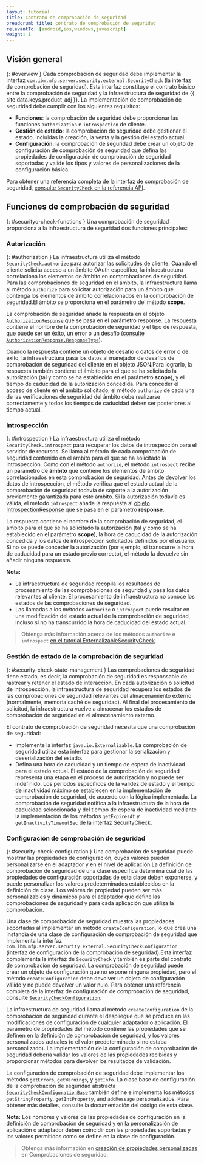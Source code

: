 ```yaml
---
layout: tutorial
title: Contrato de comprobación de seguridad
breadcrumb_title: contrato de comprobación de seguridad
relevantTo: [android,ios,windows,javascript]
weight: 1
---
```

<!-- NLS_CHARSET=UTF-8 -->
## Visión general
{: #overview }
Cada comprobación de seguridad debe implementar la interfaz `com.ibm.mfp.server.security.external.SecurityCheck` (la interfaz de comprobación de seguridad). Esta interfaz constituye el contrato básico entre la comprobación de seguridad y la infraestructura de seguridad de {{ site.data.keys.product_adj }}. La implementación de comprobación de seguridad debe cumplir con los siguientes requisitos: 

* **Funciones**: la comprobación de seguridad debe proporcionar las funciones `authorization` e `introspection` de cliente.
* **Gestión de estado**: la comprobación de seguridad debe gestionar el estado, incluidas la creación, la venta y la gestión del estado actual. 
* **Configuración**: la comprobación de seguridad debe crear un objeto de configuración de comprobación de seguridad que defina las propiedades de configuración de comprobación de seguridad soportadas y valide los tipos y valores de personalizaciones de la configuración básica.

Para obtener una referencia completa de la interfaz de comprobación de seguridad, [ consulte `SecurityCheck` en la referencia API](../../../api/server-side-api/java/).

## Funciones de comprobación de seguridad
{: #securityc-check-functions }
Una comprobación de seguridad proporciona a la infraestructura de seguridad dos funciones principales:

### Autorización
{: #authorization }
La infraestructura utiliza el método `SecurityCheck.authorize` para autorizar las solicitudes de cliente. Cuando el cliente solicita acceso a un ámbito OAuth específico, la infraestructura correlaciona los elementos de ámbito en comprobaciones de seguridad. Para las comprobaciones de seguridad en el ámbito, la infraestructura llama al método `authorize` para solicitar autorización para un ámbito que contenga los elementos de ámbito correlacionados en la comprobación de seguridad.El ámbito se proporciona en el parámetro del método **scope**.

La comprobación de seguridad añade la respuesta en el objeto [`AuthorizationResponse` ](../../../api/server-side-api/java/) que se pasa en el parámetro response. La respuesta contiene el nombre de la comprobación de seguridad y el tipo de respuesta, que puede ser un éxito, un error o un desafío ([consulte `AuthorizationResponse.ResponseType`](../../../api/server-side-api/java/)).

Cuando la respuesta contiene un objeto de desafío o datos de error o de éxito, la infraestructura pasa los datos al manejador de desafíos de comprobación de seguridad del cliente en el objeto JSON.Para lograrlo, la respuesta también contiene el ámbito para el que se ha solicitado la autorización (tal y como se ha establecido en el parámetro **scope**), y el tiempo de caducidad de la autorización concedida. Para conceder el acceso de cliente en el ámbito solicitado, el método `authorize` de cada una de las verificaciones de seguridad del ámbito debe realizarse correctamente y todos los tiempos de caducidad deben ser posteriores al tiempo actual.

### Introspección
{: #introspection }
La infraestructura utiliza el método `SecurityCheck.introspect` para recuperar los datos de introspección para el servidor de recursos. Se llama al método de cada comprobación de seguridad contenido en el ámbito para el que se ha solicitado la introspección. Como con el método `authorize`, el método `introspect` recibe un parámetro de **ámbito** que contiene los elementos de ámbito correlacionados en esta comprobación de seguridad. Antes de devolver los datos de introspección, el método verifica que el estado actual de la comprobación de seguridad todavía de soporte a la autorización previamente garantizada para este ámbito. Si la autorización todavía es válida, el método `introspect` añade la respuesta al [objeto IntrospectionResponse](../../../api/server-side-api/java/) que se pasa en el parámetro **response**.

La respuesta contiene el nombre de la comprobación de seguridad, el ámbito para el que se ha solicitado la autorización (tal y como se ha establecido en el parámetro **scope**), la hora de caducidad de la autorización concedida y los datos de introspección solicitados definidos por el usuario. Si no se puede conceder la autorización (por ejemplo, si transcurre la hora de caducidad para un estado previo correcto), el método la devuelve sin añadir ninguna respuesta. 

**Nota:**

* La infraestructura de seguridad recopila los resultados de procesamiento de las comprobaciones de seguridad y pasa los datos relevantes al cliente. El procesamiento de infraestructura no conoce los estados de las comprobaciones de seguridad. 
* Las llamadas a los métodos `authorize` o `introspect` puede resultar en una modificación del estado actual de la comprobación de seguridad, incluso si no ha transcurrido la hora de caducidad del estado actual.

> Obtenga más información acerca de los métodos `authorize` e `introspect` [en el tutorial ExternalizableSecurityCheck](../../externalizable-security-check).

### Gestión de estado de la comprobación de seguridad 
{: #security-check-state-management }
Las comprobaciones de seguridad tiene estado, es decir, la comprobación de seguridad es responsable de rastrear y retener el estado de interacción. En cada autorización o solicitud de introspección, la infraestructura de seguridad recupera los estados de las comprobaciones de seguridad relevantes del almacenamiento externo (normalmente, memoria caché de seguridad). Al final del procesamiento de solicitud, la infraestructura vuelve a almacenar los estados de comprobación de seguridad en el almacenamiento externo. 

El contrato de comprobación de seguridad necesita que una comprobación de seguridad: 

* Implemente la interfaz `java.io.Externalizable`. La comprobación de seguridad utiliza esta interfaz para gestionar la serialización y deserialización del estado.
* Defina una hora de caducidad y un tiempo de espera de inactividad para el estado actual. El estado de la comprobación de seguridad representa una etapa en el proceso de autorización y no puede ser indefinido. Los períodos específicos de la validez de estado y el tiempo de inactividad máximo se establecen en la implementación de comprobación de seguridad, de acuerdo con la lógica implementada. La comprobación de seguridad notifica a la infraestructura de la hora de caducidad seleccionada y del tiempo de espera de inactividad mediante la implementación de los métodos `getExpiresAt` y `getInactivityTimeoutSec` de la interfaz SecurityCheck.

### Configuración de comprobación de seguridad 
{: #security-check-configuration }
Una comprobación de seguridad puede mostrar las propiedades de configuración, cuyos valores pueden personalizarse en el adaptador y en el nivel de aplicación.La definición de comprobación de seguridad de una clase específica determina cual de las propiedades de configuración soportadas de esta clase deben exponerse, y puede personalizar los valores predeterminados establecidos en la definición de clase. Los valores de propiedad pueden ser más personalizables y dinámicos para el adaptador que define las comprobaciones de seguridad y para cada aplicación que utiliza la comprobación. 

Una clase de comprobación de seguridad muestra las propiedades soportadas al implementar un método `createConfiguration`, lo que crea una instancia de una clase de configuración de comprobación de seguridad que implementa la interfaz `com.ibm.mfp.server.security.external.SecurityCheckConfiguration` (interfaz de configuración de la comprobación de seguridad).Esta interfaz complementa la interfaz de `SecurityCheck` y también es parte del contrato de comprobación de seguridad. La comprobación de seguridad puede crear un objeto de configuración que no expone ninguna propiedad, pero el método `createConfiguration` debe devolver un objeto de configuración válido y no puede devolver un valor nulo. Para obtener una referencia completa de la interfaz de configuración de comprobación de seguridad, consulte [`SecurityCheckConfiguration`](../../../api/server-side-api/java/).

La infraestructura de seguridad llama al método `createConfiguration` de la comprobación de seguridad durante el despliegue que se produce en las modificaciones de configuración de cualquier adaptador o aplicación. El parámetro de propiedades del método contiene las propiedades que se definen en la definición de comprobación de seguridad, y los valores personalizados actuales (o el valor predeterminado si no estaba personalizado). La implementación de la configuración de comprobación de seguridad debería validar los valores de las propiedades recibidas y proporcionar métodos para devolver los resultados de validación. 

La configuración de comprobación de seguridad debe implementar los métodos `getErrors`, `getWarnings`, y `getInfo`. La clase base de configuración de la comprobación de seguridad abstracta [`SecurityCheckConfigurationBase`](../../../api/server-side-api/java/) también define e implementa los métodos `getStringProperty`, `getIntProperty`, and `addMessage` personalizados. Para obtener más detalles, consulte la documentación del código de esta clase.

**Nota:** Los nombres y valores de las propiedades de configuración en la definición de comprobación de seguridad y en la personalización de aplicación o adaptador deben coincidir con las propiedades soportadas y los valores permitidos como se define en la clase de configuración.

> Obtenga más información en [creación de propiedades personalizadas](../#security-check-configuration) en Comprobaciones de seguridad.
